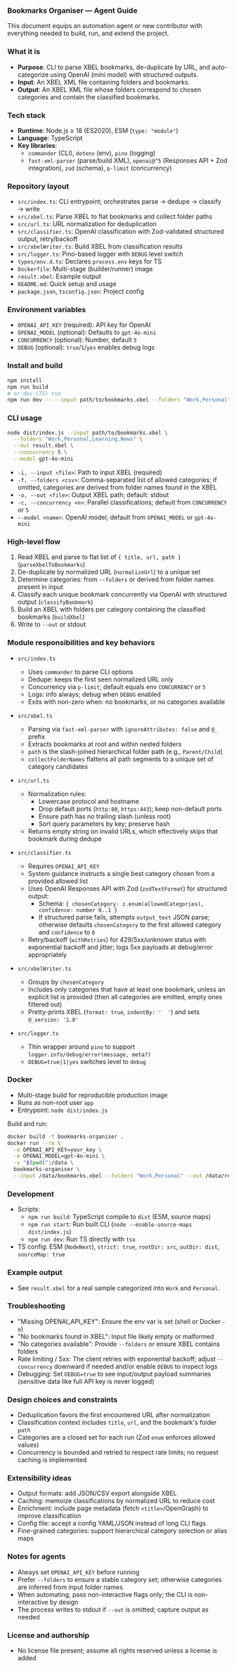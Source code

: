 ### Bookmarks Organiser — Agent Guide

This document equips an automation agent or new contributor with everything needed to build, run, and extend the project.

### What it is

- **Purpose**: CLI to parse XBEL bookmarks, de-duplicate by URL, and auto-categorize using OpenAI (mini model) with structured outputs.
- **Input**: An XBEL XML file containing folders and bookmarks.
- **Output**: An XBEL XML file whose folders correspond to chosen categories and contain the classified bookmarks.

### Tech stack

- **Runtime**: Node.js ≥ 18 (ES2020), ESM (`type: "module"`)
- **Language**: TypeScript
- **Key libraries**:
  - `commander` (CLI), `dotenv` (env), `pino` (logging)
  - `fast-xml-parser` (parse/build XML), `openai@^5` (Responses API + Zod integration), `zod` (schema), `p-limit` (concurrency)

### Repository layout

- `src/index.ts`: CLI entrypoint; orchestrates parse → dedupe → classify → write
- `src/xbel.ts`: Parse XBEL to flat bookmarks and collect folder paths
- `src/url.ts`: URL normalization for deduplication
- `src/classifier.ts`: OpenAI classification with Zod-validated structured output, retry/backoff
- `src/xbelWriter.ts`: Build XBEL from classification results
- `src/logger.ts`: Pino-based logger with `DEBUG` level switch
- `types/env.d.ts`: Declares `process.env` keys for TS
- `Dockerfile`: Multi-stage (builder/runner) image
- `result.xbel`: Example output
- `README.md`: Quick setup and usage
- `package.json`, `tsconfig.json`: Project config

### Environment variables

- `OPENAI_API_KEY` (required): API key for OpenAI
- `OPENAI_MODEL` (optional): Defaults to `gpt-4o-mini`
- `CONCURRENCY` (optional): Number, default `5`
- `DEBUG` (optional): `true`/`1`/`yes` enables debug logs

### Install and build

```bash
npm install
npm run build
# or dev (TS) run
npm run dev -- --input path/to/bookmarks.xbel --folders "Work,Personal" --out result.xbel
```

### CLI usage

```bash
node dist/index.js --input path/to/bookmarks.xbel \
  --folders "Work,Personal,Learning,News" \
  --out result.xbel \
  --concurrency 5 \
  --model gpt-4o-mini
```

- `-i, --input <file>`: Path to input XBEL (required)
- `-f, --folders <csv>`: Comma-separated list of allowed categories; if omitted, categories are derived from folder names found in the XBEL
- `-o, --out <file>`: Output XBEL path; default: stdout
- `-c, --concurrency <n>`: Parallel classifications; default from `CONCURRENCY` or `5`
- `--model <name>`: OpenAI model; default from `OPENAI_MODEL` or `gpt-4o-mini`

### High-level flow

1. Read XBEL and parse to flat list of `{ title, url, path }` (`parseXbelToBookmarks`)
2. De-duplicate by normalized URL (`normalizeUrl`) to a unique set
3. Determine categories: from `--folders` or derived from folder names present in input
4. Classify each unique bookmark concurrently via OpenAI with structured output (`classifyBookmark`)
5. Build an XBEL with folders per category containing the classified bookmarks (`buildXbel`)
6. Write to `--out` or stdout

### Module responsibilities and key behaviors

- `src/index.ts`
  - Uses `commander` to parse CLI options
  - Dedupe: keeps the first seen normalized URL only
  - Concurrency via `p-limit`; default equals env `CONCURRENCY` or `5`
  - Logs: info always; debug when `DEBUG` enabled
  - Exits with non-zero when: no bookmarks, or no categories available

- `src/xbel.ts`
  - Parsing via `fast-xml-parser` with `ignoreAttributes: false` and `@_` prefix
  - Extracts bookmarks at root and within nested folders
  - `path` is the slash-joined hierarchical folder path (e.g., `Parent/Child`)
  - `collectFolderNames` flattens all path segments to a unique set of category candidates

- `src/url.ts`
  - Normalization rules:
    - Lowercase protocol and hostname
    - Drop default ports (`http:80`, `https:443`); keep non-default ports
    - Ensure path has no trailing slash (unless root)
    - Sort query parameters by key; preserve hash
  - Returns empty string on invalid URLs, which effectively skips that bookmark during dedupe

- `src/classifier.ts`
  - Requires `OPENAI_API_KEY`
  - System guidance instructs a single best category chosen from a provided allowed list
  - Uses OpenAI Responses API with Zod (`zodTextFormat`) for structured output:
    - Schema: `{ chosenCategory: z.enum(allowedCategories), confidence: number 0..1 }`
    - If structured parse fails, attempts `output_text` JSON parse; otherwise defaults `chosenCategory` to the first allowed category and `confidence` to `0`
  - Retry/backoff (`withRetries`) for 429/5xx/unknown status with exponential backoff and jitter; logs 5xx payloads at debug/error appropriately

- `src/xbelWriter.ts`
  - Groups by `chosenCategory`
  - Includes only categories that have at least one bookmark, unless an explicit list is provided (then all categories are emitted, empty ones filtered out)
  - Pretty-prints XBEL (`format: true`, `indentBy: '  '`) and sets `@_version: '1.0'`

- `src/logger.ts`
  - Thin wrapper around `pino` to support `logger.info/debug/error(message, meta?)`
  - `DEBUG=true|1|yes` switches level to `debug`

### Docker

- Multi-stage build for reproducible production image
- Runs as non-root user `app`
- Entrypoint: `node dist/index.js`

Build and run:

```bash
docker build -t bookmarks-organiser .
docker run --rm \
  -e OPENAI_API_KEY=your_key \
  -e OPENAI_MODEL=gpt-4o-mini \
  -v "$(pwd)":/data \
  bookmarks-organiser \
  --input /data/bookmarks.xbel --folders "Work,Personal" --out /data/result.xbel
```

### Development

- Scripts:
  - `npm run build`: TypeScript compile to `dist` (ESM, source maps)
  - `npm run start`: Run built CLI (`node --enable-source-maps dist/index.js`)
  - `npm run dev`: Run TS directly with `tsx`
- TS config: ESM (`NodeNext`), `strict: true`, `rootDir: src`, `outDir: dist`, `sourceMap: true`

### Example output

- See `result.xbel` for a real sample categorized into `Work` and `Personal`.

### Troubleshooting

- "Missing OPENAI_API_KEY": Ensure the env var is set (shell or Docker `-e`)
- "No bookmarks found in XBEL": Input file likely empty or malformed
- "No categories available": Provide `--folders` or ensure XBEL contains folders
- Rate limiting / 5xx: The client retries with exponential backoff; adjust `--concurrency` downward if needed and/or enable `DEBUG` to inspect logs
- Debugging: Set `DEBUG=true` to see input/output payload summaries (sensitive data like full API key is never logged)

### Design choices and constraints

- Deduplication favors the first encountered URL after normalization
- Classification context includes `title`, `url`, and the bookmark's folder `path`
- Categories are a closed set for each run (Zod `enum` enforces allowed values)
- Concurrency is bounded and retried to respect rate limits; no request caching is implemented

### Extensibility ideas

- Output formats: add JSON/CSV export alongside XBEL
- Caching: memoize classifications by normalized URL to reduce cost
- Enrichment: include page metadata (fetch `<title>`/OpenGraph) to improve classification
- Config file: accept a config YAML/JSON instead of long CLI flags
- Fine-grained categories: support hierarchical category selection or alias maps

### Notes for agents

- Always set `OPENAI_API_KEY` before running
- Prefer `--folders` to ensure a stable category set; otherwise categories are inferred from input folder names
- When automating, pass non-interactive flags only; the CLI is non-interactive by design
- The process writes to stdout if `--out` is omitted; capture output as needed

### License and authorship

- No license file present; assume all rights reserved unless a license is added


